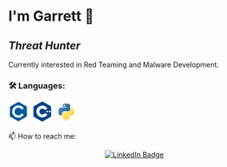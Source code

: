 # I'm Garrett 👋

## ***Threat Hunter*** <br>
Currently interested in Red Teaming and Malware Development.
### :hammer_and_wrench: Languages:
<div>
  <img src="https://github.com/devicons/devicon/blob/master/icons/c/c-plain.svg" title="C" alt="C" width="40" height="40"/>&nbsp;
  <img src="https://github.com/devicons/devicon/blob/master/icons/cplusplus/cplusplus-plain.svg" title="C++" alt="C++" width="40" height="40"/>&nbsp;
  <img src="https://github.com/devicons/devicon/blob/master/icons/python/python-original.svg" title="Python" alt="Python" width="40" height="40"/>&nbsp;
</div>

<br>
📫 How to reach me:

<div id="badges">
  <a href="https://www.linkedin.com/in/garrettpinto/">
     <p align="center" width="100%">
    <img src="https://img.shields.io/badge/LinkedIn-blue?style=for-the-badge&logo=linkedin&logoColor=white" alt="LinkedIn Badge"/> <br>
    <img src="https://komarev.com/ghpvc/?username=your-github-username&style=flat-square&color=blue" alt=""/>
     </p>
  </a>
</div>


<!--
**garrettpinto/garrettpinto** is a ✨ _special_ ✨ repository because its `README.md` (this file) appears on your GitHub profile.

Here are some ideas to get you started:

- 🔭 I’m currently working on ...
- 🌱 I’m currently learning ...
- 👯 I’m looking to collaborate on ...
- 🤔 I’m looking for help with ...
- 💬 Ask me about ...
- 📫 How to reach me: ...
- 😄 Pronouns: ...
- ⚡ Fun fact: ...
-->
